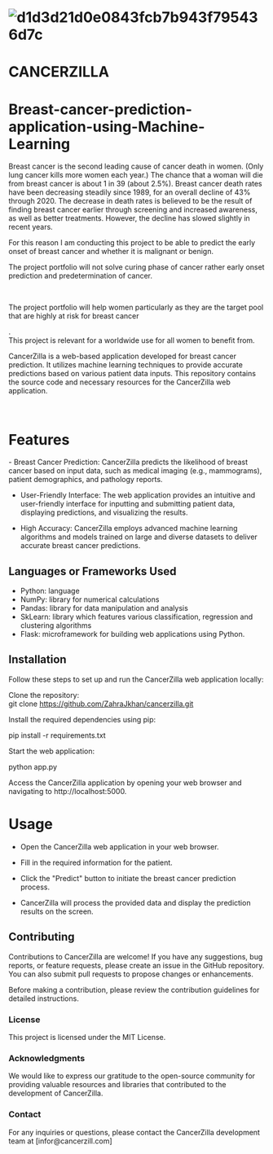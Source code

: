 # ![d1d3d21d0e0843fcb7b943f795436d7c](https://github.com/ZahraJkhan/Cancerzilla/assets/9038851/9c54781e-0920-48ff-8f73-b6fbdccbb62a)  

# CANCERZILLA

# Breast-cancer-prediction-application-using-Machine-Learning

Breast cancer is the second leading cause of cancer death in women. (Only lung cancer kills more women each year.) The chance that a woman will die from breast cancer is about 1 in 39 (about 2.5%).
Breast cancer death rates have been decreasing steadily since 1989, for an overall decline of 43% through 2020. The decrease in death rates is believed to be the result of finding breast cancer earlier through screening and increased awareness, as well as better treatments. However, the decline has slowed slightly in recent years.
<p>For this reason I am conducting this project to be able to predict the early onset of breast cancer and whether it is malignant or benign.</p>
<p>The project portfolio will not solve curing phase of cancer rather early onset prediction and predetermination of cancer.</p></br>
<p>The project portfolio will help women particularly as they are the target pool that are highly at risk for breast cancer</p>.</br>
This project is relevant for a worldwide use for all women to benefit from.


<p>CancerZilla is a web-based application developed for breast cancer prediction. It utilizes machine learning techniques to provide accurate predictions based on various patient data inputs. This repository contains the source code and necessary resources for the CancerZilla web application.</p></br>

<h1>Features</h1>
 - Breast Cancer Prediction: CancerZilla predicts the likelihood of breast cancer based on input data, such as medical imaging (e.g., mammograms), patient demographics, and pathology reports.

 - User-Friendly Interface: The web application provides an intuitive and user-friendly interface for inputting and submitting patient data, displaying predictions, and visualizing the results.

 - High Accuracy: CancerZilla employs advanced machine learning algorithms and models trained on large and diverse datasets to deliver accurate breast cancer predictions.

## Languages or Frameworks Used 

  * Python: language
  * NumPy: library for numerical calculations
  * Pandas: library for data manipulation and analysis
  * SkLearn: library which features various classification, regression and clustering algorithms
  * Flask: microframework for building web applications using Python.

<h2>Installation</h2>
Follow these steps to set up and run the CancerZilla web application locally:

Clone the repository:</br>
git clone https://github.com/ZahraJkhan/cancerzilla.git<br>

Install the required dependencies using pip:

pip install -r requirements.txt

Start the web application:

python app.py

Access the CancerZilla application by opening your web browser and navigating to http://localhost:5000.

<h1>Usage</h1>

* Open the CancerZilla web application in your web browser.

* Fill in the required information for the patient.

* Click the "Predict" button to initiate the breast cancer prediction process.

* CancerZilla will process the provided data and display the prediction results on the screen.


<h2>Contributing</h2>
<p>Contributions to CancerZilla are welcome! If you have any suggestions, bug reports, or feature requests, please create an issue in the GitHub repository. You can also submit pull requests to propose changes or enhancements.

<p>Before making a contribution, please review the contribution guidelines for detailed instructions.

<h3>License</h3>
This project is licensed under the MIT License.

<h3>Acknowledgments</h3>
We would like to express our gratitude to the open-source community for providing valuable resources and libraries that contributed to the development of CancerZilla.

<h3>Contact</h3>
For any inquiries or questions, please contact the CancerZilla development team at [infor@cancerzill.com]

